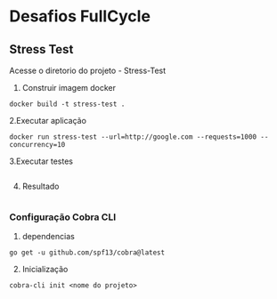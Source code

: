 # Desafios FullCycle


## Stress Test

Acesse o diretorio do projeto - Stress-Test

1. Construir imagem docker
```
docker build -t stress-test .
```

2.Executar aplicação
```
docker run stress-test --url=http://google.com --requests=1000 --concurrency=10
```

3.Executar testes
```shell
```

4. Resultado
```shell
```


### Configuração Cobra CLI

1. dependencias
```shell
go get -u github.com/spf13/cobra@latest
```
2. Inicialização
```shell
cobra-cli init <nome do projeto>
```

